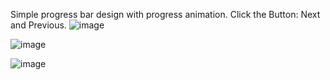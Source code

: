 Simple progress bar design with progress animation. Click the Button: Next and Previous. 
![image](https://github.com/user-attachments/assets/3cd3df20-2559-49d3-8e4f-8177b5d5cb9e)

![image](https://github.com/user-attachments/assets/26701171-4f70-442a-ba5a-3dc29abfd3f0)

![image](https://github.com/user-attachments/assets/48c94a3c-11a6-4422-aefa-318c48b7fd10)



